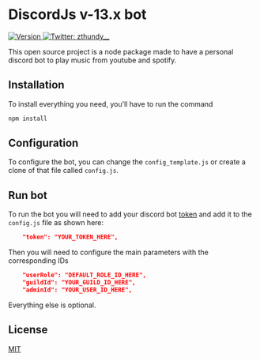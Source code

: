 # DiscordJs v-13.x bot

<p>
  <a href="https://github.com/zThundy/discord-bot/releases" target="_blank">
    <img alt="Version" src="https://img.shields.io/badge/version-0.1.5-blue.svg" />
  </a>
  <a href="https://twitter.com/zthundy__" target="_blank">
    <img alt="Twitter: zthundy__" src="https://img.shields.io/twitter/follow/zthundy__.svg?style=social" />
  </a>
</p>

This open source project is a node package made to have a personal discord bot to play music from youtube and spotify.

## Installation
To install everything you need, you'll have to run the command

```bash
npm install
```

## Configuration
To configure the bot, you can change the `config_template.js` or create a clone of that file called `config.js`.

## Run bot
To run the bot you will need to add your discord bot [token](https://discord.com/developers/applications) and add it to the `config.js` file as shown here:
```json
    "token": "YOUR_TOKEN_HERE",
```
Then you will need to configure the main parameters with the corresponding IDs
```json
    "userRole": "DEFAULT_ROLE_ID_HERE",
    "guildId": "YOUR_GUILD_ID_HERE",
    "adminId": "YOUR_USER_ID_HERE",
```
Everything else is optional.

## License
[MIT](https://choosealicense.com/licenses/mit/)
